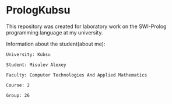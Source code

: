 # PrologKubsu
This repository was created for laboratory work on the SWI-Prolog programming language at my university.

Information about the student(about me):

    University: Kubsu

    Student: Misulev Alexey

    Faculty: Computer Technologies And Applied Mathematics

    Course: 2

    Group: 26
